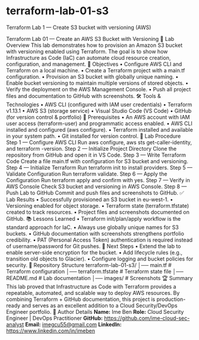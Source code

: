 # terraform-lab-01-s3
Terraform Lab 1 — Create S3 bucket with versioning (AWS)

Terraform Lab 01 — Create an AWS S3 Bucket with Versioning
📌 Lab Overview
This lab demonstrates how to provision an Amazon S3 bucket with versioning enabled using Terraform. The goal is to show how Infrastructure as Code (IaC) can automate cloud resource creation, configuration, and management.
🎯 Objectives
• Configure AWS CLI and Terraform on a local machine.
• Create a Terraform project with a main.tf configuration.
• Provision an S3 bucket with globally unique naming.
• Enable bucket versioning to maintain multiple versions of stored objects.
• Verify the deployment on the AWS Management Console.
• Push all project files and documentation to GitHub with screenshots.
🛠️ Tools & Technologies
• AWS CLI (configured with IAM user credentials)
• Terraform v1.13.1
• AWS S3 (storage service)
• Visual Studio Code (VS Code)
• GitHub (for version control & portfolio)
🔑 Prerequisites
• An AWS account with IAM user access (terraform-user) and programmatic access enabled.
• AWS CLI installed and configured (aws configure).
• Terraform installed and available in your system path.
• Git installed for version control.
📝 Lab Procedure
Step 1 — Configure AWS CLI
Run aws configure, aws sts get-caller-identity, and terraform -version.
Step 2 — Initialize Project Directory
Clone the repository from GitHub and open it in VS Code.
Step 3 — Write Terraform Code
Create a file main.tf with configuration for S3 bucket and versioning.
Step 4 — Initialize Terraform
Run terraform init to install providers.
Step 5 — Validate Configuration
Run terraform validate.
Step 6 — Apply the Configuration
Run terraform apply and confirm with yes.
Step 7 — Verify in AWS Console
Check S3 bucket and versioning in AWS Console.
Step 8 — Push Lab to GitHub
Commit and push files and screenshots to GitHub.
✅ Lab Results
• Successfully provisioned an S3 bucket in eu-west-1.
• Versioning enabled for object storage.
• Terraform state (terraform.tfstate) created to track resources.
• Project files and screenshots documented on GitHub.
📚 Lessons Learned
• Terraform init/plan/apply workflow is the standard approach for IaC.
• Always use globally unique names for S3 buckets.
• GitHub documentation with screenshots strengthens portfolio credibility.
• PAT (Personal Access Token) authentication is required instead of username/password for Git pushes.
🚀 Next Steps
• Extend the lab to enable server-side encryption for the bucket.
• Add lifecycle rules (e.g., transition old objects to Glacier).
• Configure logging and bucket policies for security.
📂 Repository Structure
terraform-lab-01-s3/
│── main.tf              # Terraform configuration
│── terraform.tfstate    # Terraform state file
│── README.md            # Lab documentation
│── images/              # Screenshots
🏆 Summary
This lab proved that Infrastructure as Code with Terraform provides a repeatable, automated, and scalable way to deploy AWS resources. By combining Terraform + GitHub documentation, this project is production-ready and serves as an excellent addition to a Cloud Security/DevOps Engineer portfolio.
👤 Author Details
**Name:** Ime Ben
**Role:** Cloud Security Engineer | DevOps Practitioner
**GitHub:** https://github.com/ime-cloud-sec-analyst
**Email:** imegcu55@gmail.com
**LinkedIn:** https://www.linkedin.com/in/imeben
